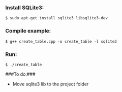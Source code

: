 ### Install SQLite3: ###
```
$ sudo apt-get install sqlite3 libsqlite3-dev
```

### Compile example: ###
```
$ g++ create_table.cpp -o create_table -l sqlite3

```
### Run: ###
```
$ ./create_table

```
###To do:###
* Move sqlite3 lib to the project folder

